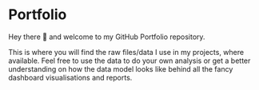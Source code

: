 # Portfolio

Hey there 👋 and welcome to my GitHub Portfolio repository.

This is where you will find the raw files/data I use in my projects, where available. Feel free to use the data to do your own analysis or get a better understanding on how the data model looks like behind all the fancy dashboard visualisations and reports.
